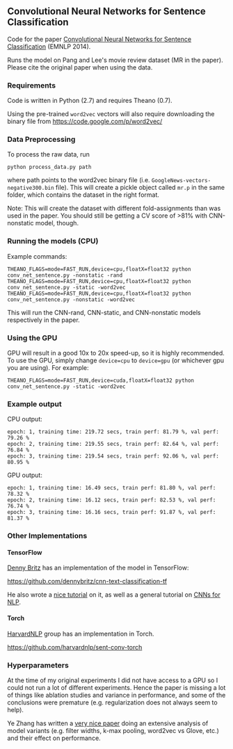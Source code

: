 ## Convolutional Neural Networks for Sentence Classification
Code for the paper [Convolutional Neural Networks for Sentence Classification](http://arxiv.org/abs/1408.5882) (EMNLP 2014).

Runs the model on Pang and Lee's movie review dataset (MR in the paper).
Please cite the original paper when using the data.

### Requirements
Code is written in Python (2.7) and requires Theano (0.7).

Using the pre-trained `word2vec` vectors will also require downloading the binary file from
https://code.google.com/p/word2vec/


### Data Preprocessing
To process the raw data, run

```
python process_data.py path
```

where path points to the word2vec binary file (i.e. `GoogleNews-vectors-negative300.bin` file). 
This will create a pickle object called `mr.p` in the same folder, which contains the dataset
in the right format.

Note: This will create the dataset with different fold-assignments than was used in the paper.
You should still be getting a CV score of >81% with CNN-nonstatic model, though.

### Running the models (CPU)
Example commands:

```
THEANO_FLAGS=mode=FAST_RUN,device=cpu,floatX=float32 python conv_net_sentence.py -nonstatic -rand
THEANO_FLAGS=mode=FAST_RUN,device=cpu,floatX=float32 python conv_net_sentence.py -static -word2vec
THEANO_FLAGS=mode=FAST_RUN,device=cpu,floatX=float32 python conv_net_sentence.py -nonstatic -word2vec
```

This will run the CNN-rand, CNN-static, and CNN-nonstatic models respectively in the paper.

### Using the GPU
GPU will result in a good 10x to 20x speed-up, so it is highly recommended. 
To use the GPU, simply change `device=cpu` to `device=gpu` (or whichever gpu you are using).
For example:
```
THEANO_FLAGS=mode=FAST_RUN,device=cuda,floatX=float32 python conv_net_sentence.py -static -word2vec
```

### Example output
CPU output:
```
epoch: 1, training time: 219.72 secs, train perf: 81.79 %, val perf: 79.26 %
epoch: 2, training time: 219.55 secs, train perf: 82.64 %, val perf: 76.84 %
epoch: 3, training time: 219.54 secs, train perf: 92.06 %, val perf: 80.95 %
```
GPU output:
```
epoch: 1, training time: 16.49 secs, train perf: 81.80 %, val perf: 78.32 %
epoch: 2, training time: 16.12 secs, train perf: 82.53 %, val perf: 76.74 %
epoch: 3, training time: 16.16 secs, train perf: 91.87 %, val perf: 81.37 %
```

### Other Implementations
#### TensorFlow
[Denny Britz](http://www.wildml.com) has an implementation of the model in TensorFlow:

https://github.com/dennybritz/cnn-text-classification-tf

He also wrote a [nice tutorial](http://www.wildml.com/2015/12/implementing-a-cnn-for-text-classification-in-tensorflow) on it, as well as a general tutorial on [CNNs for NLP](http://www.wildml.com/2015/11/understanding-convolutional-neural-networks-for-nlp).

#### Torch
[HarvardNLP](http://harvardnlp.github.io/) group has an implementation in Torch.

https://github.com/harvardnlp/sent-conv-torch

### Hyperparameters
At the time of my original experiments I did not have access to a GPU so I could not run a lot of different experiments.
Hence the paper is missing a lot of things like ablation studies and variance in performance, and some of the conclusions
were premature (e.g. regularization does not always seem to help).

Ye Zhang has written a [very nice paper](http://arxiv.org/abs/1510.03820) doing an extensive analysis of model variants (e.g. filter widths, k-max pooling, word2vec vs Glove, etc.) and their effect on performance.
